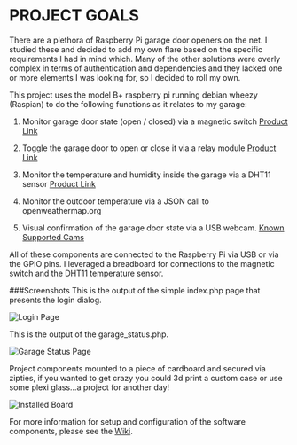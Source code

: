 PROJECT GOALS
=================================================================================================
There are a plethora of Raspberry Pi garage door openers on the net.  I studied these and decided to add my own flare based on the specific requirements I had in mind which.  Many of the other solutions were overly complex in terms of authentication and dependencies and they lacked one or more elements I was looking for, so I decided to roll my own.

This project uses the model B+ raspberry pi running debian wheezy (Raspian) to do the following functions as it relates to my garage:

1. Monitor garage door state (open / closed) via a magnetic switch [Product Link](http://www.amazon.com/gp/product/B0009SUF08/ref=oh_aui_detailpage_o00_s00?ie=UTF8&psc=1)

2. Toggle the garage door to open or close it via a relay module [Product Link](http://www.amazon.com/gp/product/B0057OC6D8/ref=oh_aui_detailpage_o01_s00?ie=UTF8&psc=1)

3. Monitor the temperature and humidity inside the garage via a DHT11 sensor [Product Link](http://www.amazon.com/gp/product/B0066YD3GM/ref=oh_aui_detailpage_o02_s00?ie=UTF8&psc=1)

4. Monitor the outdoor temperature via a JSON call to openweathermap.org

5. Visual confirmation of the garage door state via a USB webcam. [Known Supported Cams](http://elinux.org/RPi_USB_Webcams)

All of these components are connected to the Raspberry Pi via USB or via the GPIO pins.  I leveraged a breadboard for connections to the magnetic switch and the DHT11 temperature sensor.  

###Screenshots
This is the output of the simple index.php page that presents the login dialog.

![Login Page](https://github.com/beckerben/GarageDoorRaspberryPi/blob/master/misc/Login.png "Login Page")

This is the output of the garage_status.php.

![Garage Status Page](https://github.com/beckerben/GarageDoorRaspberryPi/blob/master/misc/GetGarageStatus.png "Garage Status Page")

Project components mounted to a piece of cardboard and secured via zipties, if you wanted to get crazy you could 3d print a custom case or use some plexi glass...a project for another day!

![Installed Board](https://github.com/beckerben/GarageDoorRaspberryPi/blob/master/misc/BoardOverview.jpg "Installed Picture")

For more information for setup and configuration of the software components, please see the [Wiki](https://github.com/beckerben/GarageDoorRaspberryPi/wiki).
